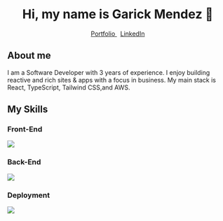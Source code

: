 <div align="center">
  <h1>Hi, my name is Garick Mendez 👋</h1>
  <div">
    <a href="https://garickm.com">
      Portfolio
    </a>
    &nbsp;
    <a href="https://linkedin.com/in/garick-mendez/">
      LinkedIn
    </a>
  </div>
</div>

<div align="left">
  <h2>About me</h2>
  <p>I am a Software Developer with 3 years of experience. I enjoy building reactive and rich sites & apps with a focus in business. My main stack is React, TypeScript, Tailwind CSS,and AWS.</p>
</div>

<div>
  <h2>My Skills</h2>
  <div>
    <h3>Front-End</h3>
    <img src="https://skillicons.dev/icons?i=react,ts,tailwind,next&perline=4" />
    <h3>Back-End</h3>
    <img src="https://skillicons.dev/icons?i=python,nodejs,php&perline=4" />
    <h3>Deployment</h3>
    <img src="https://skillicons.dev/icons?i=aws,docker,nginx&perline=4" />
  </div>
</div>
